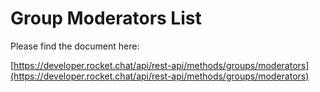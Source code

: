 # Group Moderators List

Please find the document here: 

[https://developer.rocket.chat/api/rest-api/methods/groups/moderators](https://developer.rocket.chat/api/rest-api/methods/groups/moderators)

